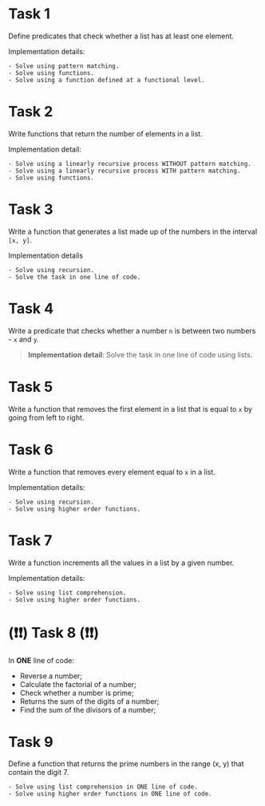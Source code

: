 # Task 1
Define predicates that check whether a list has at least one element.

Implementation details:

    - Solve using pattern matching.
    - Solve using functions.
    - Solve using a function defined at a functional level.


# Task 2
Write functions that return the number of elements in a list.

Implementation detail:

    - Solve using a linearly recursive process WITHOUT pattern matching.
    - Solve using a linearly recursive process WITH pattern matching.
    - Solve using functions.


# Task 3
Write a function that generates a list made up of the numbers in the interval `[x, y]`.

Implementation details

    - Solve using recursion.
    - Solve the task in one line of code.


# Task 4
Write a predicate that checks whether a number `n` is between two numbers - `x` and `y`.

> **Implementation detail**: Solve the task in one line of code using lists.


# Task 5
Write a function that removes the first element in a list that is equal to `x` by going from left to right.


# Task 6
Write a function that removes every element equal to `x` in a list.

Implementation details:

    - Solve using recursion.
    - Solve using higher order functions.


# Task 7
Write a function increments all the values in a list by a given number.

Implementation details:

    - Solve using list comprehension.
    - Solve using higher order functions.


# (❗❗) Task 8 (❗❗)

In **ONE** line of code:

- Reverse a number;
- Calculate the factorial of a number;
- Check whether a number is prime;
- Returns the sum of the digits of a number;
- Find the sum of the divisors of a number;


# Task 9
Define a function that returns the prime numbers in the range (x, y) that contain the digit 7.

    - Solve using list comprehension in ONE line of code.
    - Solve using higher order functions in ONE line of code.
